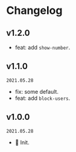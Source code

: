 # Changelog

## v1.2.0

- feat: add `show-number`.

## v1.1.0

`2021.05.28`

- fix: some default.
- feat: add `block-users`.

## v1.0.0

`2021.05.28`

- 🎉 Init.
